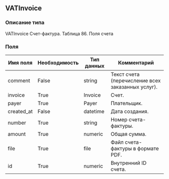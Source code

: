 ## VATInvoice
### Описание типа
VATInvoice
Счет-фактура.
Таблица 86. Поля счета

### Поля
| Имя поля | Необходимость | Тип данных | Комментарий |
|---|---|---|---|
|comment|False|string|Текст счета (перечисление всех заказанных услуг).<br/>|
|invoice|True|Invoice|Счет. <br/>|
|payer|True|Payer|Плательщик.<br/>|
|created_at|False|datetime|Дата создания.<br/>|
|number|True|string|Номер счета-фактуры.<br/>|
|amount|True|numeric|Общая сумма.<br/>|
|file|True|file|Файл счета-фактуры в формате PDF.<br/>|
|id|True|numeric|Внутренний ID счета.<br/>|
